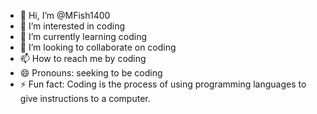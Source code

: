 - 👋 Hi, I’m @MFish1400
- 👀 I’m interested in coding
- 🌱 I’m currently learning coding
- 💞️ I’m looking to collaborate on coding
- 📫 How to reach me by coding
- 😄 Pronouns: seeking to be coding
- ⚡ Fun fact: Coding is the process of using programming languages to give instructions to a computer.

<!---
MFish1400/MFish1400 is a ✨ special ✨ repository because its `README.md` (this file) appears on your GitHub profile.
You can click the Preview link to take a look at your changes.
--->

